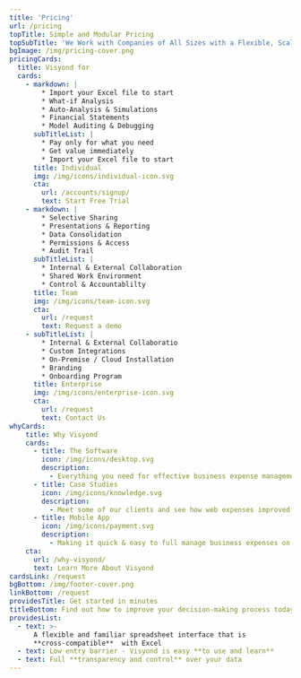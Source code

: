 ```yaml
---
title: 'Pricing'
url: /pricing
topTitle: Simple and Modular Pricing
topSubTitle: 'We Work with Companies of All Sizes with a Flexible, Scalable Solution'
bgImage: /img/pricing-cover.png
pricingCards:
  title: Visyond for
  cards:
    - markdown: |
        * Import your Excel file to start
        * What-if Analysis
        * Auto-Analysis & Simulations
        * Financial Statements
        * Model Auditing & Debugging
      subTitleList: |
        * Pay only for what you need
        * Get value immediately
        * Import your Excel file to start
      title: Individual
      img: /img/icons/individual-icon.svg
      cta:
        url: /accounts/signup/
        text: Start Free Trial
    - markdown: |
        * Selective Sharing
        * Presentations & Reporting
        * Data Consolidation
        * Permissions & Access
        * Audit Trail
      subTitleList: |
        * Internal & External Collaboration
        * Shared Work Environment
        * Control & Accountablilty
      title: Team
      img: /img/icons/team-icon.svg
      cta:
        url: /request
        text: Request a demo
    - subTitleList: |
        * Internal & External Collaboratio
        * Custom Integrations
        * On-Premise / Cloud Installation
        * Branding
        * Onboarding Program
      title: Enterprise
      img: /img/icons/enterprise-icon.svg
      cta:
        url: /request
        text: Contact Us
whyCards:
    title: Why Visyond
    cards:
      - title: The Software
        icon: /img/icons/desktop.svg
        description:
          - Everything you need for effective business expense management
      - title: Case Studies
        icon: /img/icons/knowledge.svg
        description:
          - Meet some of our clients and see how web expenses improved their business expenses process
      - title: Mobile App
        icon: /img/icons/payment.svg
        description:
          - Making it quick & easy to full manage business expenses on the go with our expenses app
    cta:
      url: /why-visyond/
      text: Learn More About Visyond
cardsLink: /request
bgBottom: /img/footer-cover.png
linkBottom: /request
providesTitle: Get started in minutes
titleBottom: Find out how to improve your decision-making process today
providesList:
  - text: >-
      A flexible and familiar spreadsheet interface that is
      **cross-compatible**  with Excel
  - text: Low entry barrier - Visyond is easy **to use and learn**
  - text: Full **transparency and control** over your data
---
```

